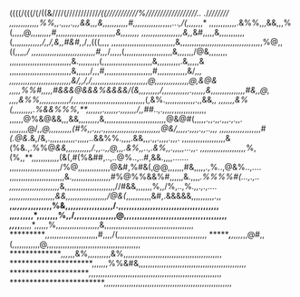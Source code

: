 ((((/(((/(/((&////(///////////*/((///////////%//////////////////.. .*/***///////
,,,,,,,,,,,,,%%,,.,,,,.,*,,&&,,,&,,,,,,,,,,,#,,,,,,,,,,,*,,*,,,,...*,/(,,,,,*,,*
,,,,,,,,,,,,.&%%,,,&&,,,%(,,,,,@,,,,*,,,,,#,,,,,,,,,,,,,,,,,,*,,,,,,*,,&,,,,,,,,
,,,,,,,,,,,,,,,,,,&,,*&#,,,,,&,,,,,,,,,,,(,,,*,,,,,,,,,,/,,/,&,,#&#,*,/,,(((,,,,
,,,,,,,,,,,,,,,,,,,,,,,,,,,,&,,,,,,,,,,*,,,,,,,,,,,,,,,,,,,,,*,,,,,%@,,((,,,*,,/
,,,,,,,,,,,,,,,,,,,,,,,,,,,,#,,,*/,,,,,(,,,,,,,,,,,,,,,,,,,,,&,,,,,,,/@&,,,,,,,,
,,,,,,,,,,,,,,,,,,,,,,,,,,,&.,,,,,,,,,(,,,,,,,,,,,,,,,,,,,,,,&,,,,,,,,,,.&,,,,,&
,,,,,,,,,,,,,,,,,,,,,,,,,,,&,,,,,,/,,,#,,,,,,,,,,,,,,,,,,,,,#,,,,,,,,,,,,,&/*,,,
,,,,,,,,,,,,,,,,,,,,,,,,,,,&/,,/,/,,,,,,,,,,,,,,,,,,,,,,,,,@,,,,,,,,,,,,,,,@,&@&
,,,,,%%#,,,,,#&&&@&&&%&&&&/(&,,,,,,,,,/,,,,,,,,,,,,.,,,,,,&,,,,,,,,,,,,,,,#&,,@,
,,,,&%%,,,,,,,,,,,,,/,,,*,,,,,,,,,,,,,,,,,,,,,,,,,,,,,(,&%.,,,,,,,,,,,,,.,,&&*,,
,,,,,,,&%(,,,,,,,,,.%&&%%%,**,,,,,,,.,,,,,,.,,,,,,,/,,##..,.,,,,,*,,,,,,,,,,,,,,
,,,,,,@%&@&&,,,&&,,,,,,,,,&,,,,,,,,,,,,,,,,,,,,,,,,,,,@&@#(,,,,,.,,.,,.,,,.,.,,.
,,,,,,,,@/,,*@,,,,,,,,,,(#%,,.,,,.,,,,,,,,,,,,,,,,,,,,,,,,,@&/,,,,,.,,,,.,,..,,,
,,,,,,,,,,,*,,,,,,,*#(.@&*.&,/&,.,,,,,,,,,,,.,,,,,..&&%%.,,,,.&&,,,.,,.,,,,.,,,.
,,,,,,,,,,,,,,,,,,,&(%&.,.%%@*&&,,,,,,,,,,,/.,,..,,@,,,.&%,,..,.&%,,.,,,,,...,,.
,,,,,,,,,,,,,,,,,,,,*%,(%,,**,,,,,,,,,,,,(&(,#(%&##,..,..@%..,..#,&&.,,,,.......
,,,,,,,,,,,,,,,,,,,,,,/%@,,,,,,,,,,,,,,@&#,%#&(,@@,,,,,,,#&,,,,,.,%..,@&%..,....
,,,,,,,,,,,,,,,,,,,,,,,,&.,,,,,,,,,,,,,,,,,#%@%%&&%#,,,,,,&.,,,,*.%%%%#(...,.,..
,,,,,,,,,,,,,,,,,,,,,,*&,,,,,,,,,,,,,,,,,,,,,,//#&&,,,,,,,%,,/%,..,%*.,,.,.,....
*,,,,,,,,,,,,,,,,,,,,&&,,,,,,,,,,,,,,,,,,*/@&(*,,,,,,,,,,,&#,.&&&&&,,,,,,,,,,.,,
**,,*,,,,,*,,,,,,,,,%&,,,,,,,,,,,,,,,,,,/.,,,,,,,,,,,,,,,,,,,,,,,,,,,,,,,,,,,,,,
,*,,,*,,,,,*,,,,,,,,%,,/,,,,,,,,,,,,,,,,@,,,,,,,,,,,,,,,,,,,,,,,,,,,,,,,,,,,,,,,
*,,*,,**,,,,,*,,,,,,%,,,,,,,,,,,,,,,,,,,&,,,,,,,,,,,,,,,,,,,,,,,,,,,,,,,,,,,,,,,
**********,,*,,,,,,,,,,,,,,,,,,,,,#,,,,/(,,,,,,,,,,,,,,,,,,,,,,,,,,,,,,,,,,,,,,,
*********,**,,*,,,*,,@#,,(,,,,,,,,,,,,@,,,,,,,,,,,,,,,,,,,,,,,,,,,,,,,,,,,,,,,,,
***************,*,,*,,,&%,,,,,,,,,,&%,,,,,,,,,,,,,,,,,,,,,,,,,,,,,,,,,,,,,,,,,,,
*********************,,,,,,,%%&#&,,,,,,,,,,,,,,,,,,,,,,,,,,,,,,,,,,,,,,,,,,,,,,,
*********************,*,,,,,,,,,,,,,,,,,,,,,,,,,,,,,,,,,,,,,,,,,,,,,,,,,,,,,,,,,
************************,,,,,,,,,,,,,,,,,,,,,,,,,,,,,,,,,,,,,,,,,,,,,,,,,,,,,,,,